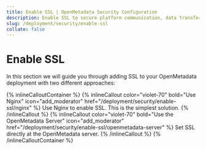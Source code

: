 ```yaml
---
title: Enable SSL | OpenMetadata Security Configuration
description: Enable SSL to secure platform communication, data transfers, and authentication across endpoints and services.
slug: /deployment/security/enable-ssl
collate: false
---
```


# Enable SSL

In this section we will guide you through adding SSL to your OpenMetadata deployment with two different approaches:

{% inlineCalloutContainer %}
  {% inlineCallout
    color="violet-70"
    bold="Use Nginx"
    icon="add_moderator"
    href="/deployment/security/enable-ssl/nginx" %}
    Use Nginx to enable SSL. This is the simplest solution.
  {% /inlineCallout %}
  {% inlineCallout
    color="violet-70"
    bold="Use the OpenMetadata Server"
    icon="add_moderator"
    href="/deployment/security/enable-ssl/openmetadata-server" %}
    Set SSL directly at the OpenMetadata server.
  {% /inlineCallout %}
{% /inlineCalloutContainer %}
